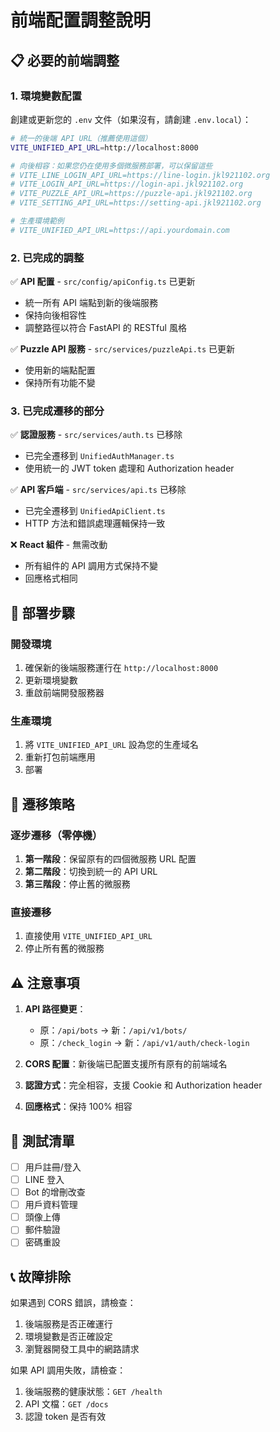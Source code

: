 # 前端配置調整說明

## 📋 必要的前端調整

### 1. 環境變數配置

創建或更新您的 `.env` 文件（如果沒有，請創建 `.env.local`）：

```bash
# 統一的後端 API URL（推薦使用這個）
VITE_UNIFIED_API_URL=http://localhost:8000

# 向後相容：如果您仍在使用多個微服務部署，可以保留這些
# VITE_LINE_LOGIN_API_URL=https://line-login.jkl921102.org
# VITE_LOGIN_API_URL=https://login-api.jkl921102.org
# VITE_PUZZLE_API_URL=https://puzzle-api.jkl921102.org
# VITE_SETTING_API_URL=https://setting-api.jkl921102.org

# 生產環境範例
# VITE_UNIFIED_API_URL=https://api.yourdomain.com
```

### 2. 已完成的調整

✅ **API 配置** - `src/config/apiConfig.ts` 已更新
- 統一所有 API 端點到新的後端服務
- 保持向後相容性
- 調整路徑以符合 FastAPI 的 RESTful 風格

✅ **Puzzle API 服務** - `src/services/puzzleApi.ts` 已更新
- 使用新的端點配置
- 保持所有功能不變

### 3. 已完成遷移的部分

✅ **認證服務** - `src/services/auth.ts` 已移除
- 已完全遷移到 `UnifiedAuthManager.ts`
- 使用統一的 JWT token 處理和 Authorization header

✅ **API 客戶端** - `src/services/api.ts` 已移除
- 已完全遷移到 `UnifiedApiClient.ts`
- HTTP 方法和錯誤處理邏輯保持一致

❌ **React 組件** - 無需改動
- 所有組件的 API 調用方式保持不變
- 回應格式相同

## 🚀 部署步驟

### 開發環境
1. 確保新的後端服務運行在 `http://localhost:8000`
2. 更新環境變數
3. 重啟前端開發服務器

### 生產環境
1. 將 `VITE_UNIFIED_API_URL` 設為您的生產域名
2. 重新打包前端應用
3. 部署

## 🔄 遷移策略

### 逐步遷移（零停機）
1. **第一階段**：保留原有的四個微服務 URL 配置
2. **第二階段**：切換到統一的 API URL
3. **第三階段**：停止舊的微服務

### 直接遷移
1. 直接使用 `VITE_UNIFIED_API_URL`
2. 停止所有舊的微服務

## ⚠️ 注意事項

1. **API 路徑變更**：
   - 原：`/api/bots` → 新：`/api/v1/bots/`
   - 原：`/check_login` → 新：`/api/v1/auth/check-login`

2. **CORS 配置**：新後端已配置支援所有原有的前端域名

3. **認證方式**：完全相容，支援 Cookie 和 Authorization header

4. **回應格式**：保持 100% 相容

## 🧪 測試清單

- [ ] 用戶註冊/登入
- [ ] LINE 登入
- [ ] Bot 的增刪改查
- [ ] 用戶資料管理
- [ ] 頭像上傳
- [ ] 郵件驗證
- [ ] 密碼重設

## 📞 故障排除

如果遇到 CORS 錯誤，請檢查：
1. 後端服務是否正確運行
2. 環境變數是否正確設定
3. 瀏覽器開發工具中的網路請求

如果 API 調用失敗，請檢查：
1. 後端服務的健康狀態：`GET /health`
2. API 文檔：`GET /docs`
3. 認證 token 是否有效 